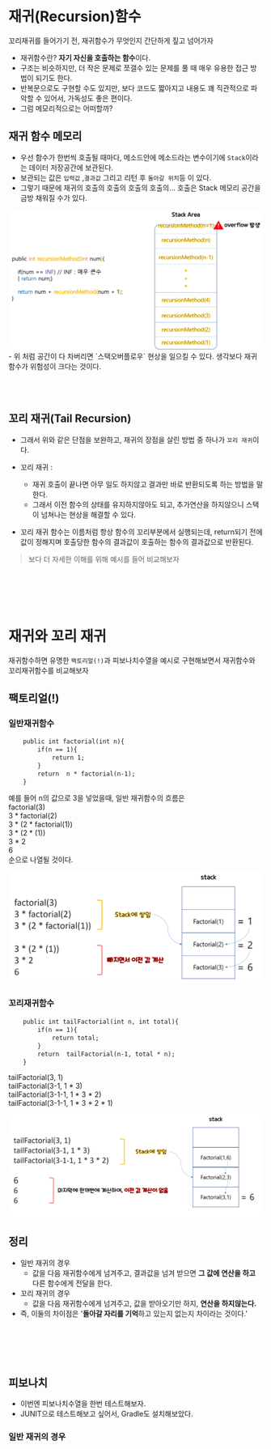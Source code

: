 # 재귀(Recursion)함수
꼬리재귀를 들어가기 전, 재귀함수가 무엇인지 간단하게 짚고 넘어가자
- 재귀함수란? **자기 자신을 호출하는 함수**이다. 
- 구조는 비슷하지만, 더 작은 문제로 쪼갤수 있는 문제를 풀 때 매우 유용한 접근 방법이 되기도 한다.
- 반복문으로도 구현할 수도 있지만, 보다 코드도 짧아지고 내용도 꽤 직관적으로 파악할 수 있어서, 가독성도 좋은 편이다.
- 그럼 메모리적으로는 어떠할까?

## 재귀 함수 메모리 
- 우선 함수가 한번씩 호출될 때마다, 메소드안에 메소드라는 변수이기에 `Stack`이라는 데이터 저장공간에 보관된다.
- 보관되는 값은 `입력값` ,`결과값` 그리고 리턴 후 `돌아갈 위치`등 이 있다.
- 그렇기 때문에 재귀의 호출의 호출의 호출의 호출의... 호출은 Stack 메모리 공간을 금방 채워질 수가 있다.
<img src="./images/recursionFuntion.png">
- 위 처럼 공간이 다 차버리면 `스택오버플로우` 현상을 일으킬 수 있다. 생각보다 재귀함수가 위험성이 크다는 것이다.

<br></br>
## 꼬리 재귀(Tail Recursion)
- 그래서 위와 같은 단점을 보완하고, 재귀의 장점을 살린 방법 중 하나가 `꼬리 재귀`이다.
- 꼬리 재귀 :
    - 재귀 호출이 끝나면 아무 일도 하지않고 결과만 바로 반환되도록 하는 방법을 말한다.
    - 그래서 이전 함수의 상태를 유지하지않아도 되고, 추가연산을 하지않으니 스택이 넘쳐나는 현상을 해결할 수 있다.

- 꼬리 재귀 함수는 이름처럼 항상 함수의 꼬리부분에서 실행되는데, return되기 전에 값이 정해지며 호출당한 함수의 결과값이 호출하는 함수의 결과값으로 반환된다.

> 보다 더 자세한 이해를 위해 예시를 들어 비교해보자

<br></br>
<br></br>




# 재귀와 꼬리 재귀
재귀함수하면 유명한 `팩토리얼(!)`과 피보나치수열을 예시로 구현해보면서 
재귀함수와 꼬리재귀함수를 비교해보자 

## 팩토리얼(!)

### 일반재귀함수

```
    public int factorial(int n){
        if(n == 1){
            return 1;
        }
        return  n * factorial(n-1);
    }
```
예를 들어 n의 값으로 3을 넣었을때, 일반 재귀함수의 흐름은   
factorial(3)   
3 * factorial(2)  
3 * (2  * factorial(1))  
3 * (2  * (1))  
3 * 2  
6  
순으로 나열될 것이다.

<img src="./images/general_Recursion.png">


### 꼬리재귀함수
```
    public int tailFactorial(int n, int total){
        if(n == 1){
            return total;
        }
        return  tailFactorial(n-1, total * n);
    }
```
tailFactorial(3, 1)   
tailFactorial(3-1, 1 * 3)   
tailFactorial(3-1-1, 1 * 3 * 2)   
tailFactorial(3-1-1, 1 * 3 * 2 * 1)   

<img src="./images/tail_Recursion.png">


## 정리 
 - 일반 재귀의 경우
     - 값을 다음 재귀함수에게 넘겨주고, 결과값을 넘겨 받으면 **그 값에 연산을 하고** 다른 함수에게 전달을 한다.
 - 꼬리 재귀의 경우
     - 값을 다음 재귀함수에게 넘겨주고, 값을 받아오기만 하지, **연산을 하지않는다.**   
 - 즉, 이둘의 차이점은 '**돌아갈 자리를 기억**하고 있는지 없는지 차이라는 것이다.'

<br></br>
<br></br>
## 피보나치
- 이번엔 피보나치수열을 한번 테스트해보자.
- JUNIT으로 테스트해보고 싶어서, Gradle도 설치해보았다.
### 일반 재귀의 경우



